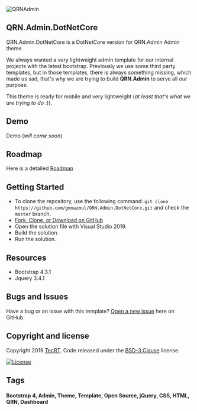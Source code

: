 ![QRNAdmin](https://github.com/TecRT/QRN.Admin/blob/master/dotNetCoreMvc/QRN.Admin/wwwroot/img/logos/QRN_LOGO_purple_gradient.png)

## QRN.Admin.DotNetCore
QRN.Admin.DotNetCore is a DotNetCore version for QRN.Admin Admin theme.

We always wanted a very lightweight admin template for our internal projects with the latest bootstrap. Previously we use some third party templates, but in those templates, there is always something missing, which made us sad, that's why we are trying to build **QRN.Admin** to serve all our purpose. 

This theme is ready for mobile and very lightweight (_at least that's what we are trying to do_ :)).

## Demo
Demo (_will come soon_)

## Roadmap

Here is a detailed [Roadmap](https://github.com/TecRT/QRN.Admin/wiki/Roadmap)

## Getting Started

- To clone the repository, use the following command: `git clone https://github.com/gmnazmul/QRN.Admin.DotNetCore.git` and check the `master` branch. 
- [Fork, Clone, or Download on GitHub](https://github.com/gmnazmul/QRN.Admin.DotNetCore)
- Open the solution file with Visual Studio 2019.
- Build the solution.
- Run the solution.

## Resources
- Bootstrap 4.3.1
- Jquery 3.4.1

## Bugs and Issues

Have a bug or an issue with this template? [Open a new issue](https://github.com/TecRT/QRN.Admin/issues) here on GitHub.

## Copyright and license

Copyright 2019 [TecRT](https://tecrt.com). Code released under the [BSD-3 Clause](https://github.com/TecRT/QRN.Admin/blob/master/LICENSE) license.

[![License](https://img.shields.io/badge/License-BSD%203--Clause-blue.svg)](https://opensource.org/licenses/BSD-3-Clause)

## Tags
#### Bootstrap 4, Admin, Theme, Template, Open Source, jQuery, CSS, HTML, QRN, Dashboard

